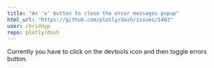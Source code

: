 ```yaml
---
title: "An 'x' button to close the error messages popup"
html_url: "https://github.com/plotly/dash/issues/1403"
user: chriddyp
repo: plotly/dash
---
```


Currently you have to click on the devtools icon and then toggle errors button.